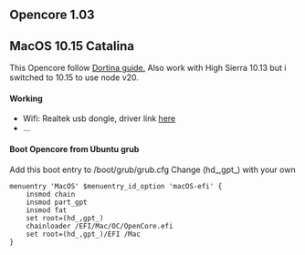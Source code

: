 ## Opencore  1.03
## MacOS 10.15 Catalina
This Opencore follow [Dortina guide.](https://dortania.github.io/OpenCore-Install-Guide/ "Dortina guide.")
Also work with High Sierra 10.13 but i switched to 10.15 to use node v20.
#### Working
- Wifi: Realtek usb dongle, driver link [here](https://www.tp-link.com/us/support/download/tl-wn725n/v3.6/ "here") 
- ...

#### Boot Opencore from Ubuntu grub
Add this boot entry to /boot/grub/grub.cfg
Change (hd_,gpt_) with your own

```shell
menuentry 'MacOS' $menuentry_id_option 'macOS-efi' {
	insmod chain
	insmod part_gpt
	insmod fat
	set root=(hd_,gpt_)
	chainloader /EFI/Mac/OC/OpenCore.efi
	set root=(hd_,gpt_)/EFI	/Mac
}

```